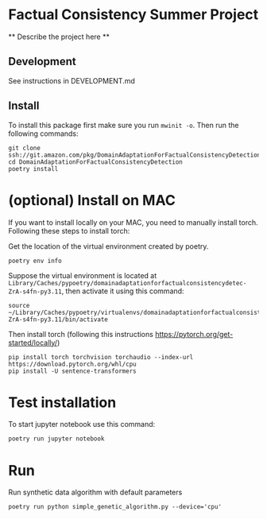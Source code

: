 # Factual Consistency Summer Project

** Describe the project here **

## Development

See instructions in DEVELOPMENT.md


## Install

To install this package first make sure you run `mwinit -o`. Then run the following commands:
```
git clone ssh://git.amazon.com/pkg/DomainAdaptationForFactualConsistencyDetection
cd DomainAdaptationForFactualConsistencyDetection
poetry install
```

# (optional) Install on MAC 

If you want to install locally on your MAC, you need to manually install torch. 
Following these steps to install torch:

Get the location of the virtual environment created by poetry. 
```
poetry env info
```

Suppose the virtual environment is located at `Library/Caches/pypoetry/domainadaptationforfactualconsistencydetec-ZrA-s4fn-py3.11`, then activate it using 
this command:

```
source ~/Library/Caches/pypoetry/virtualenvs/domainadaptationforfactualconsistencydetec-ZrA-s4fn-py3.11/bin/activate
```

Then install torch (following this instructions https://pytorch.org/get-started/locally/)
```
pip install torch torchvision torchaudio --index-url https://download.pytorch.org/whl/cpu
pip install -U sentence-transformers
```

# Test installation
To start jupyter notebook use this command: 

```
poetry run jupyter notebook 
```

# Run 
Run synthetic data algorithm with default parameters
```
poetry run python simple_genetic_algorithm.py --device='cpu'
```